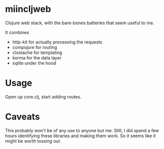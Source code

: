 miincljweb
==========

Clojure web stack, with the bare-bones batteries
that seem useful to me.

It combines
* http-kit for actually processing the requests
* compojure for routing
* clostache for templating
* korma for the data layer
* sqlite under the hood

Usage
=====

Open up core.clj, start adding routes.

Caveats
=======

This probably won't be of any use to anyone but me. Still,
I did spend a few hours identifying these libraries and
making them work. So it seems like it might be worth tossing
out.


